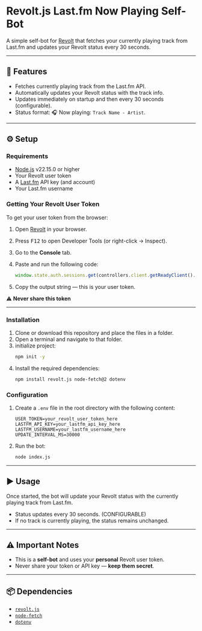 # Revolt.js Last.fm Now Playing Self-Bot

A simple self-bot for [Revolt](https://revolt.chat) that fetches your currently playing track from Last.fm and updates your Revolt status every 30 seconds.

---

## 🎵 Features

- Fetches currently playing track from the Last.fm API.
- Automatically updates your Revolt status with the track info.
- Updates immediately on startup and then every 30 seconds (configurable).
- Status format: 🎧 Now playing: `Track Name - Artist`.

---

## ⚙️ Setup

### Requirements

- [Node.js](https://nodejs.org/) v22.15.0 or higher  
- Your Revolt user token 
- A [Last.fm](https://www.last.fm) API key (and account)
- Your Last.fm username

### Getting Your Revolt User Token

To get your user token from the browser:

1. Open [Revolt](https://app.revolt.chat) in your browser.
2. Press <kbd>F12</kbd> to open Developer Tools (or right-click → Inspect).
3. Go to the **Console** tab.
4. Paste and run the following code:

    ```js
    window.state.auth.sessions.get(controllers.client.getReadyClient().user._id).session.token
    ```

5. Copy the output string — this is your user token.

⚠️ **Never share this token** 

---

### Installation

1. Clone or download this repository and place the files in a folder.
2. Open a terminal and navigate to that folder.
3. initialize project:
    ```bash
    npm init -y
    ```
4. Install the required dependencies:
    ```bash
    npm install revolt.js node-fetch@2 dotenv
    ```

### Configuration

1. Create a `.env` file in the root directory with the following content:

    ```env
    USER_TOKEN=your_revolt_user_token_here
    LASTFM_API_KEY=your_lastfm_api_key_here
    LASTFM_USERNAME=your_lastfm_username_here
    UPDATE_INTERVAL_MS=30000
    ```

2. Run the bot:

    ```bash
    node index.js
    ```

---

## ▶️ Usage

Once started, the bot will update your Revolt status with the currently playing track from Last.fm.

- Status updates every 30 seconds. (CONFIGURABLE)
- If no track is currently playing, the status remains unchanged.

---

## ⚠️ Important Notes

- This is a **self-bot** and uses your **personal** Revolt user token.
- Never share your token or API key — **keep them secret**.

---

## 📦 Dependencies

- [`revolt.js`](https://github.com/revoltchat/revolt.js)
- [`node-fetch`](https://www.npmjs.com/package/node-fetch)
- [`dotenv`](https://www.npmjs.com/package/dotenv)
